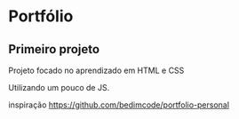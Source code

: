 # Portfólio
 
##  Primeiro projeto 
<p>Projeto focado no aprendizado em HTML e CSS</p>
<p>Utilizando um pouco de JS.</p>

inspiração https://github.com/bedimcode/portfolio-personal
